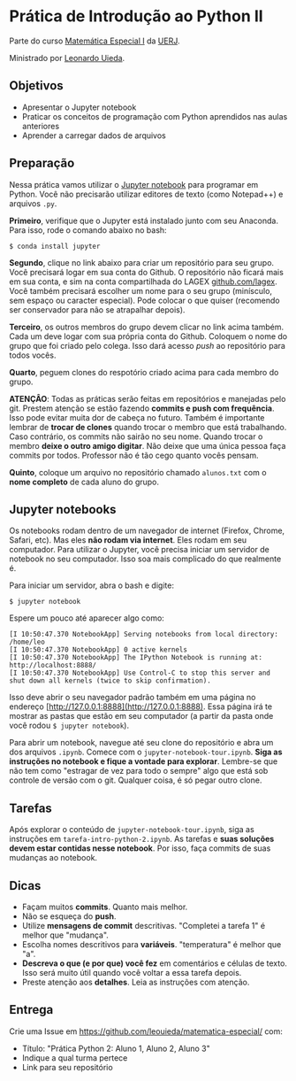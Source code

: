 # Prática de Introdução ao Python II

Parte do curso
[Matemática Especial I](http://www.leouieda.com/matematica-especial/)
da [UERJ](http://www.uerj.br/).

Ministrado por [Leonardo Uieda](http://www.leouieda.com/).

## Objetivos

* Apresentar o Jupyter notebook
* Praticar os conceitos de programação com Python aprendidos nas aulas anteriores
* Aprender a carregar dados de arquivos

## Preparação

Nessa prática vamos utilizar o [Jupyter notebook](http://jupyter.org/)
para programar em Python. Você não precisarão utilizar editores de texto 
(como Notepad++) e arquivos `.py`.

**Primeiro**, verifique que o Jupyter está instalado junto com
seu Anaconda. Para isso, rode o comando abaixo no bash:

    $ conda install jupyter
    
**Segundo**, clique no link abaixo para criar um repositório para seu grupo.
Você precisará logar em sua conta do Github. 
O repositório não ficará mais em sua conta, e sim na conta compartilhada do 
LAGEX [github.com/lagex](https://github.com/lagex/). 
Você também precisará escolher um nome para o seu grupo (minísculo, 
sem espaço ou caracter especial).
Pode colocar o que quiser (recomendo ser conservador para não se 
atrapalhar depois).

**Terceiro**, os outros membros do grupo devem clicar no link acima também.
Cada um deve logar com sua própria conta do Github. Coloquem o nome do grupo
que foi criado pelo colega. Isso dará acesso *push* ao repositório para todos
vocês.

**Quarto**, peguem clones do respotório criado acima para cada membro do grupo.

**ATENÇÂO**: Todas as práticas serão feitas em repositórios e manejadas pelo git.
Prestem atenção se estão fazendo **commits e push com frequência**. 
Isso pode evitar muita dor de cabeça no futuro.
Também é importante lembrar de **trocar de clones** quando trocar o membro
que está trabalhando. Caso contrário, os commits não sairão no seu nome.
Quando trocar o membro **deixe o outro amigo digitar**.
Não deixe que uma única pessoa faça commits por todos. 
Professor não é tão cego quanto vocês pensam.

**Quinto**, coloque um arquivo no repositório chamado `alunos.txt` com o 
**nome completo** de cada aluno do grupo.

## Jupyter notebooks

Os notebooks rodam dentro de um navegador de internet (Firefox, Chrome, Safari, etc).
Mas eles **não rodam via internet**. Eles rodam em seu computador.
Para utilizar o Jupyter, você precisa iniciar um servidor de notebook
no seu computador.
Isso soa mais complicado do que realmente é.

Para iniciar um servidor, abra o bash e digite:

    $ jupyter notebook
    
Espere um pouco até aparecer algo como:

    [I 10:50:47.370 NotebookApp] Serving notebooks from local directory: /home/leo
    [I 10:50:47.370 NotebookApp] 0 active kernels 
    [I 10:50:47.370 NotebookApp] The IPython Notebook is running at: http://localhost:8888/
    [I 10:50:47.370 NotebookApp] Use Control-C to stop this server and shut down all kernels (twice to skip confirmation).

Isso deve abrir o seu navegador padrão também em uma página no endereço 
[http://127.0.0.1:8888](http://127.0.0.1:8888).
Essa página irá te mostrar as pastas que estão em seu computador
(a partir da pasta onde você rodou `$ jupyter notebook`).

Para abrir um notebook, navegue até seu clone do repositório
e abra um dos arquivos `.ipynb`. 
Comece com o `jupyter-notebook-tour.ipynb`.
**Siga as instruções no notebook e fique a vontade para explorar**.
Lembre-se que não tem como "estragar de vez para todo o sempre"
algo que está sob controle de versão com o git.
Qualquer coisa, é só pegar outro clone.

## Tarefas

Após explorar o conteúdo de `jupyter-notebook-tour.ipynb`,
siga as instruções em `tarefa-intro-python-2.ipynb`.
As tarefas e **suas soluções devem estar contidas nesse notebook**.
Por isso, faça commits de suas mudanças ao notebook.

## Dicas

* Façam muitos **commits**. Quanto mais melhor.
* Não se esqueça do **push**.
* Utilize **mensagens de commit** descritivas. "Completei a tarefa 1" é melhor que
  "mudança".
* Escolha nomes descritivos para **variáveis**. "temperatura" é melhor que "a".
* **Descreva o que (e por que) você fez** em comentários e células de texto.
  Isso será muito útil quando você voltar a essa tarefa depois.
* Preste atenção aos **detalhes**. Leia as instruções com atenção.

## Entrega

Crie uma Issue em https://github.com/leouieda/matematica-especial/ com:

* Título: "Prática Python 2: Aluno 1, Aluno 2, Aluno 3"
* Indique a qual turma pertece
* Link para seu repositório